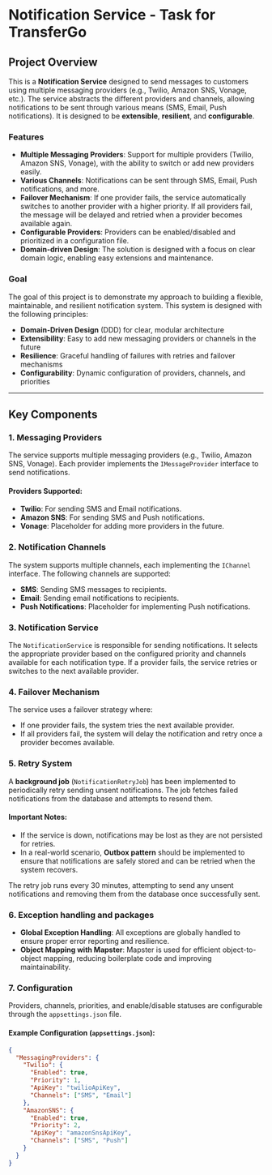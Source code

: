 # Notification Service - Task for TransferGo

## Project Overview

This is a **Notification Service** designed to send messages to customers using multiple messaging providers (e.g., Twilio, Amazon SNS, Vonage, etc.). The service abstracts the different providers and channels, allowing notifications to be sent through various means (SMS, Email, Push notifications). It is designed to be **extensible**, **resilient**, and **configurable**.

### Features
- **Multiple Messaging Providers**: Support for multiple providers (Twilio, Amazon SNS, Vonage), with the ability to switch or add new providers easily.
- **Various Channels**: Notifications can be sent through SMS, Email, Push notifications, and more.
- **Failover Mechanism**: If one provider fails, the service automatically switches to another provider with a higher priority. If all providers fail, the message will be delayed and retried when a provider becomes available again.
- **Configurable Providers**: Providers can be enabled/disabled and prioritized in a configuration file.
- **Domain-driven Design**: The solution is designed with a focus on clear domain logic, enabling easy extensions and maintenance.

### Goal
The goal of this project is to demonstrate my approach to building a flexible, maintainable, and resilient notification system. This system is designed with the following principles:
- **Domain-Driven Design** (DDD) for clear, modular architecture
- **Extensibility**: Easy to add new messaging providers or channels in the future
- **Resilience**: Graceful handling of failures with retries and failover mechanisms
- **Configurability**: Dynamic configuration of providers, channels, and priorities

---

## Key Components

### 1. **Messaging Providers**
The service supports multiple messaging providers (e.g., Twilio, Amazon SNS, Vonage). Each provider implements the `IMessageProvider` interface to send notifications.

#### Providers Supported:
- **Twilio**: For sending SMS and Email notifications.
- **Amazon SNS**: For sending SMS and Push notifications.
- **Vonage**: Placeholder for adding more providers in the future.

### 2. **Notification Channels**
The system supports multiple channels, each implementing the `IChannel` interface. The following channels are supported:
- **SMS**: Sending SMS messages to recipients.
- **Email**: Sending email notifications to recipients.
- **Push Notifications**: Placeholder for implementing Push notifications.

### 3. **Notification Service**
The `NotificationService` is responsible for sending notifications. It selects the appropriate provider based on the configured priority and channels available for each notification type. If a provider fails, the service retries or switches to the next available provider.

### 4. **Failover Mechanism**
The service uses a failover strategy where:
- If one provider fails, the system tries the next available provider.
- If all providers fail, the system will delay the notification and retry once a provider becomes available.

### 5. **Retry System**
A **background job** (`NotificationRetryJob`) has been implemented to periodically retry sending unsent notifications. The job fetches failed notifications from the database and attempts to resend them.

#### **Important Notes**:
- If the service is down, notifications may be lost as they are not persisted for retries.
- In a real-world scenario, **Outbox pattern** should be implemented to ensure that notifications are safely stored and can be retried when the system recovers.
  
The retry job runs every 30 minutes, attempting to send any unsent notifications and removing them from the database once successfully sent.

### 6. **Exception handling and packages**

- **Global Exception Handling**: All exceptions are globally handled to ensure proper error reporting and resilience.
- **Object Mapping with Mapster**: Mapster is used for efficient object-to-object mapping, reducing boilerplate code and improving maintainability.

### 7. **Configuration**
Providers, channels, priorities, and enable/disable statuses are configurable through the `appsettings.json` file.

#### Example Configuration (`appsettings.json`):
```json
{
  "MessagingProviders": {
    "Twilio": {
      "Enabled": true,
      "Priority": 1,
      "ApiKey": "twilioApiKey",
      "Channels": ["SMS", "Email"]
    },
    "AmazonSNS": {
      "Enabled": true,
      "Priority": 2,
      "ApiKey": "amazonSnsApiKey",
      "Channels": ["SMS", "Push"]
    }
  }
}
